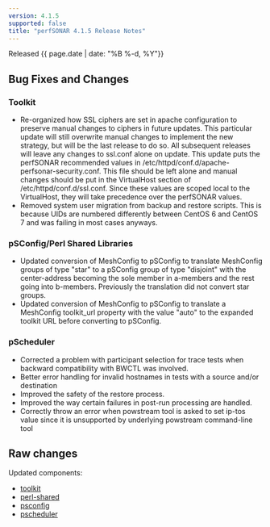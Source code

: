 ```yaml
---
version: 4.1.5
supported: false
title: "perfSONAR 4.1.5 Release Notes"
---
```


Released {{ page.date | date: "%B %-d, %Y"}}


Bug Fixes and Changes
---------------------

### Toolkit

-   Re-organized how SSL ciphers are set in apache configuration to
    preserve manual changes to ciphers in future updates. This
    particular update will still overwrite manual changes to implement
    the new strategy, but will be the last release to do so. All
    subsequent releases will leave any changes to ssl.conf alone on
    update. This update puts the perfSONAR recommended values in
    /etc/httpd/conf.d/apache-perfsonar-security.conf. This file should
    be left alone and manual changes should be put in the VirtualHost
    section of /etc/httpd/conf.d/ssl.conf. Since these values are scoped
    local to the VirtualHost, they will take precedence over the
    perfSONAR values.
-   Removed system user migration from backup and restore scripts. This
    is because UIDs are numbered differently between CentOS 6 and CentOS
    7 and was failing in most cases anyways.

### pSConfig/Perl Shared Libraries

-   Updated conversion of MeshConfig to pSConfig to translate MeshConfig
    groups of type "star" to a pSConfig group of type "disjoint" with
    the center-address becoming the sole member in a-members and the
    rest going into b-members. Previously the translation did not
    convert star groups.
-   Updated conversion of MeshConfig to pSConfig to translate a
    MeshConfig toolkit\_url property with the value "auto" to the
    expanded toolkit URL before converting to pSConfig.

### pScheduler

-   Corrected a problem with participant selection for trace tests when
    backward compatibility with BWCTL was involved.
-   Better error handling for invalid hostnames in tests with a source
    and/or destination
-   Improved the safety of the restore process.
-   Improved the way certain failures in post-run processing are
    handled.
-   Correctly throw an error when powstream tool is asked to set ip-tos
    value since it is unsupported by underlying powstream command-line
    tool

Raw changes
-----------

Updated components:

-   [toolkit](https://github.com/perfsonar/toolkit/compare/4.1.4...v4.1.5)
-   [perl-shared](https://github.com/perfsonar/perl-shared/compare/4.1.4...v4.1.5)
-   [psconfig](https://github.com/perfsonar/psconfig/compare/4.1.4...v4.1.5)
-   [pscheduler](https://github.com/perfsonar/pscheduler/compare/4.1.4...v4.1.5)
